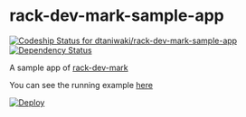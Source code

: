 # rack-dev-mark-sample-app

[![Codeship Status for dtaniwaki/rack-dev-mark-sample-app][codeship-image]][codeship-link]
[![Dependency Status][deps-image]][deps-link]

A sample app of [rack-dev-mark](https://github.com/dtaniwaki/rack-dev-mark)

You can see the running example [here](http://rack-dev-mark.herokuapp.com/)

[![Deploy](https://www.herokucdn.com/deploy/button.png)](https://heroku.com/deploy)


[codeship-image]:   https://www.codeship.io/projects/77f4d980-ecd7-0131-a298-624d1c6d48fa/status
[codeship-link]:    https://www.codeship.io/projects/26638
[deps-image]:       https://gemnasium.com/dtaniwaki/rack-dev-mark.svg
[deps-link]:        https://gemnasium.com/dtaniwaki/rack-dev-mark
